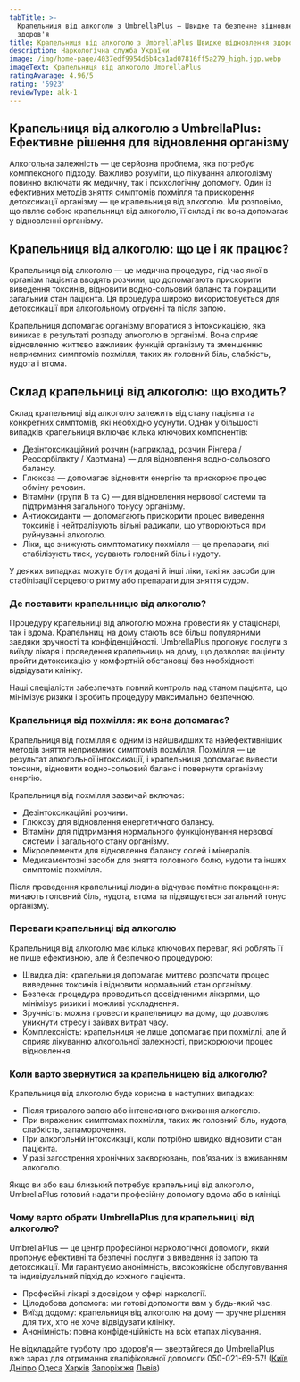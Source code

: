 ```yaml
---
tabTitle: >-
  Крапельниця від алкоголю з UmbrellaPlus — Швидке та безпечне відновлення
  здоров'я
title: Крапельниця від алкоголю з UmbrellaPlus Швидке відновлення здоров'я
description: Наркологічна служба України
image: /img/home-page/4037edf9954d6b4ca1ad07816ff5a279_high.jgp.webp
imageText: Крапельниця від алкоголю UmbrellaPlus
ratingAvarage: 4.96/5
rating: '5923'
reviewType: alk-1
---
```


## Крапельниця від алкоголю з UmbrellaPlus: Ефективне рішення для відновлення організму

Алкогольна залежність — це серйозна проблема, яка потребує комплексного підходу. Важливо розуміти, що лікування алкоголізму повинно включати як медичну, так і психологічну допомогу. Один із ефективних методів зняття симптомів похмілля та прискорення детоксикації організму — це крапельниця від алкоголю. Ми розповімо, що являє собою крапельниця від алкоголю, її склад і як вона допомагає у відновленні організму.

## Крапельниця від алкоголю: що це і як працює?

Крапельниця від алкоголю — це медична процедура, під час якої в організм пацієнта вводять розчини, що допомагають прискорити виведення токсинів, відновити водно-сольовий баланс та покращити загальний стан пацієнта. Ця процедура широко використовується для детоксикації при алкогольному отруєнні та після запою.

Крапельниця допомагає організму впоратися з інтоксикацією, яка виникає в результаті розпаду алкоголю в організмі. Вона сприяє відновленню життєво важливих функцій організму та зменшенню неприємних симптомів похмілля, таких як головний біль, слабкість, нудота і втома.

## Склад крапельниці від алкоголю: що входить?

Склад крапельниці від алкоголю залежить від стану пацієнта та конкретних симптомів, які необхідно усунути. Однак у більшості випадків крапельниця включає кілька ключових компонентів:

* Дезінтоксикаційний розчин (наприклад, розчин Рінгера / Реосорбілакту / Хартмана) — для відновлення водно-сольового балансу.
* Глюкоза — допомагає відновити енергію та прискорює процес обміну речовин.
* Вітаміни (групи B та C) — для відновлення нервової системи та підтримання загального тонусу організму.
* Антиоксиданти — допомагають прискорити процес виведення токсинів і нейтралізують вільні радикали, що утворюються при руйнуванні алкоголю.
* Ліки, що знижують симптоматику похмілля — це препарати, які стабілізують тиск, усувають головний біль і нудоту.

У деяких випадках можуть бути додані й інші ліки, такі як засоби для стабілізації серцевого ритму або препарати для зняття судом.

### Де поставити крапельницю від алкоголю?

Процедуру крапельниці від алкоголю можна провести як у стаціонарі, так і вдома. Крапельниці на дому стають все більш популярними завдяки зручності та конфіденційності. UmbrellaPlus пропонує послуги з виїзду лікаря і проведення крапельниць на дому, що дозволяє пацієнту пройти детоксикацію у комфортній обстановці без необхідності відвідувати клініку.

Наші спеціалісти забезпечать повний контроль над станом пацієнта, що мінімізує ризики і зробить процедуру максимально безпечною.

### Крапельниця від похмілля: як вона допомагає?

Крапельниця від похмілля є одним із найшвидших та найефективніших методів зняття неприємних симптомів похмілля. Похмілля — це результат алкогольної інтоксикації, і крапельниця допомагає вивести токсини, відновити водно-сольовий баланс і повернути організму енергію.

Крапельниця від похмілля зазвичай включає:

* Дезінтоксикаційні розчини.
* Глюкозу для відновлення енергетичного балансу.
* Вітаміни для підтримання нормального функціонування нервової системи і загального стану організму.
* Мікроелементи для відновлення балансу солей і мінералів.
* Медикаментозні засоби для зняття головного болю, нудоти та інших симптомів похмілля.

Після проведення крапельниці людина відчуває помітне покращення: минають головний біль, нудота, втома та підвищується загальний тонус організму.

### Переваги крапельниці від алкоголю

Крапельниця від алкоголю має кілька ключових переваг, які роблять її не лише ефективною, але й безпечною процедурою:

* Швидка дія: крапельниця допомагає миттєво розпочати процес виведення токсинів і відновити нормальний стан організму.
* Безпека: процедура проводиться досвідченими лікарями, що мінімізує ризики і можливі ускладнення.
* Зручність: можна провести крапельницю на дому, що дозволяє уникнути стресу і зайвих витрат часу.
* Комплексність: крапельниця не лише допомагає при похміллі, але й сприяє лікуванню алкогольної залежності, прискорюючи процес відновлення.

### Коли варто звернутися за крапельницею від алкоголю?

Крапельниця від алкоголю буде корисна в наступних випадках:

* Після тривалого запою або інтенсивного вживання алкоголю.
* При виражених симптомах похмілля, таких як головний біль, нудота, слабкість, запаморочення.
* При алкогольній інтоксикації, коли потрібно швидко відновити стан пацієнта.
* У разі загострення хронічних захворювань, пов’язаних із вживанням алкоголю.

Якщо ви або ваш близький потребує крапельниці від алкоголю, UmbrellaPlus готовий надати професійну допомогу вдома або в клініці.

### Чому варто обрати UmbrellaPlus для крапельниці від алкоголю?

UmbrellaPlus — це центр професійної наркологічної допомоги, який пропонує ефективні та безпечні послуги з виведення із запою та детоксикації. Ми гарантуємо анонімність, високоякісне обслуговування та індивідуальний підхід до кожного пацієнта.

* Професійні лікарі з досвідом у сфері наркології.
* Цілодобова допомога: ми готові допомогти вам у будь-який час.
* Виїзд додому: крапельниця від алкоголю на дому — зручне рішення для тих, хто не хоче відвідувати клініку.
* Анонімність: повна конфіденційність на всіх етапах лікування.

Не відкладайте турботу про здоров'я — звертайтеся до UmbrellaPlus вже зараз для отримання кваліфікованої допомоги 050-021-69-57! ([Київ](https://umbrella-plus.com.ua/uk/kiev/) [Дніпро](https://umbrella-plus.com.ua/uk/dnepr/) [Одеса](https://umbrella-plus.com.ua/uk/lechenie-alc/) [Харків](https://umbrella-plus.com.ua/uk/kharkiv/) [Запоріжжя](https://umbrella-plus.com.ua/uk/zaporozie/) [Львів](https://umbrella-plus.com.ua/uk/lviv/))
